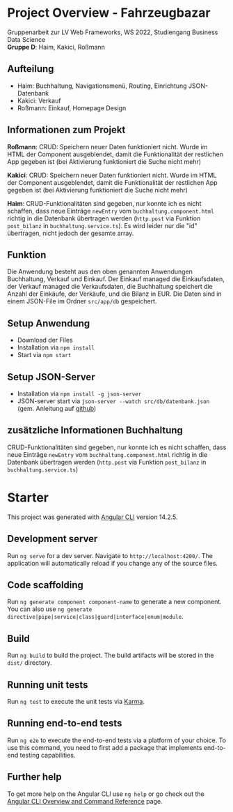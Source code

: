# Project Overview - Fahrzeugbazar
Gruppenarbeit zur LV Web Frameworks, WS 2022, Studiengang Business Data Science<br>
**Gruppe D**: Haim, Kakici, Roßmann

## Aufteilung
* Haim: Buchhaltung, Navigationsmenü, Routing, Einrichtung JSON-Datenbank
* Kakici: Verkauf
* Roßmann: Einkauf, Homepage Design 

## Informationen zum Projekt
__Roßmann__: CRUD: Speichern neuer Daten funktioniert nicht. Wurde im HTML der Component ausgeblendet, damit die Funktionalität der restlichen App gegeben ist (bei Aktivierung funktioniert die Suche nicht mehr)

__Kakici__: CRUD: Speichern neuer Daten funktioniert nicht. Wurde im HTML der Component ausgeblendet, damit die Funktionalität der restlichen App gegeben ist (bei Aktivierung funktioniert die Suche nicht mehr)

__Haim__: CRUD-Funktionalitäten sind gegeben, nur konnte ich es nicht schaffen, dass neue Einträge `newEntry` vom `buchhaltung.component.html` richtig in die Datenbank übertragen werden (`http.post` via Funktion `post_bilanz` in `buchhaltung.service.ts`). Es wird leider nur die "id" übertragen, nicht jedoch der gesamte array.


## Funktion
Die Anwendung besteht aus den oben genannten Anwendungen Buchhaltung, Verkauf und Einkauf. Der Einkauf managed die Einkaufsdaten, der Verkauf managed die Verkaufsdaten, die Buchhaltung speichert die Anzahl der Einkäufe, der Verkäufe, und die Bilanz in EUR. Die Daten sind in einem JSON-File im Ordner `src/app/db` gespeichert.

## Setup Anwendung
* Download der Files
* Installation via `npm install`
* Start via `npm start`

## Setup JSON-Server
* Installation via `npm install -g json-server`
* JSON-server start via `json-server --watch src/db/datenbank.json` (gem. Anleitung auf [github](https://github.com/typicode/json-server))

## zusätzliche Informationen Buchhaltung
CRUD-Funktionalitäten sind gegeben, nur konnte ich es nicht schaffen, dass neue Einträge `newEntry` vom `buchhaltung.component.html` richtig in die Datenbank übertragen werden (`http.post` via Funktion `post_bilanz` in `buchhaltung.service.ts`)



# Starter

This project was generated with [Angular CLI](https://github.com/angular/angular-cli) version 14.2.5.

## Development server

Run `ng serve` for a dev server. Navigate to `http://localhost:4200/`. The application will automatically reload if you change any of the source files.

## Code scaffolding

Run `ng generate component component-name` to generate a new component. You can also use `ng generate directive|pipe|service|class|guard|interface|enum|module`.

## Build

Run `ng build` to build the project. The build artifacts will be stored in the `dist/` directory.

## Running unit tests

Run `ng test` to execute the unit tests via [Karma](https://karma-runner.github.io).

## Running end-to-end tests

Run `ng e2e` to execute the end-to-end tests via a platform of your choice. To use this command, you need to first add a package that implements end-to-end testing capabilities.

## Further help

To get more help on the Angular CLI use `ng help` or go check out the [Angular CLI Overview and Command Reference](https://angular.io/cli) page.
